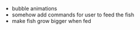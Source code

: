 - bubble animations
- somehow add commands for user to feed the fish
- make fish grow bigger when fed
